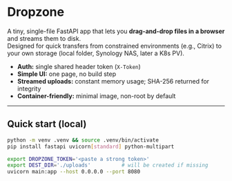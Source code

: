 # Dropzone

A tiny, single-file FastAPI app that lets you **drag-and-drop files in a browser** and streams them to disk.  
Designed for quick transfers from constrained environments (e.g., Citrix) to your own storage (local folder, Synology NAS, later a K8s PV).

- **Auth:** single shared header token (`X-Token`)
- **Simple UI:** one page, no build step
- **Streamed uploads:** constant memory usage; SHA-256 returned for integrity
- **Container-friendly:** minimal image, non-root by default

---

## Quick start (local)

```bash
python -m venv .venv && source .venv/bin/activate
pip install fastapi uvicorn[standard] python-multipart

export DROPZONE_TOKEN='<paste a strong token>'
export DEST_DIR='./uploads'          # will be created if missing
uvicorn main:app --host 0.0.0.0 --port 8080
